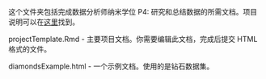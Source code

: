这个文件夹包括完成数据分析师纳米学位 P4: 研究和总结数据的所需文档。项目说明可以在[这里](https://classroom.udacity.com/nanodegrees/nd002/parts/0021345407/modules/316518875375461/lessons/3165188753239847/concepts/31795986170923#)找到。

projectTemplate.Rmd  - 主要项目文档。你需要编辑此文档，完成后提交 HTML 格式的文件。

diamondsExample.html -  一个示例文档。使用的是钻石数据集。